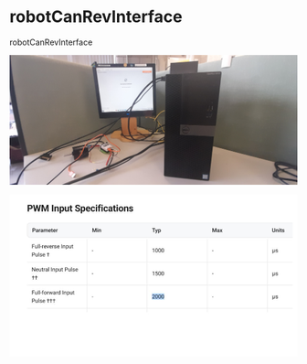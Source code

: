 # robotCanRevInterface
robotCanRevInterface

![imageSetup](/20250508_183058.jpg)

![imageMotorDrivingPulsesForwardBackward](/roboticsPMWForwardBackwardParameters.jpg)

